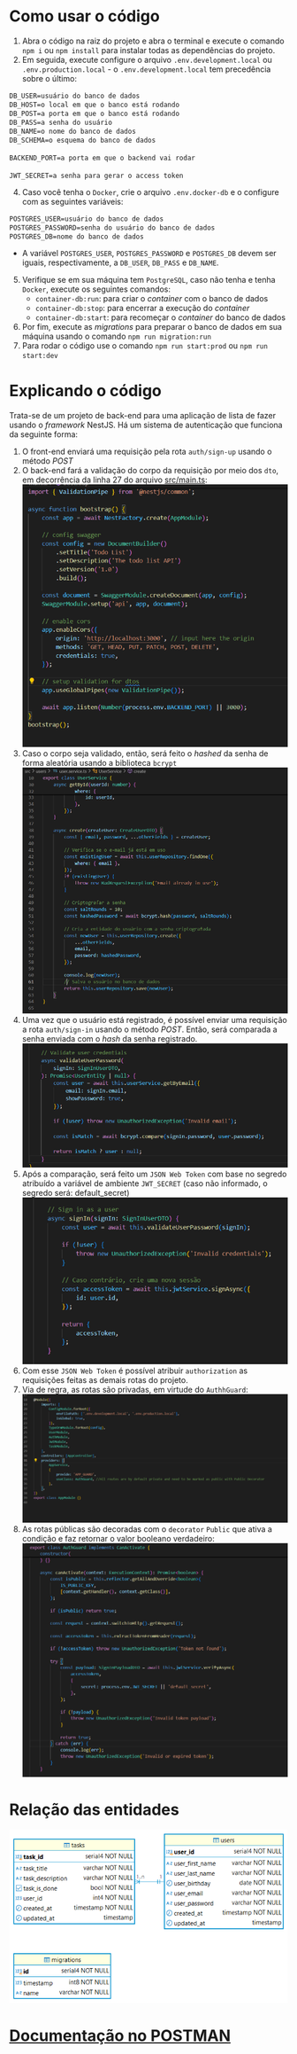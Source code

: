 # Como usar o código
1. Abra o código na raiz do projeto e abra o terminal e execute o comando `npm i` ou `npm install` para instalar todas as dependências do projeto.
2. Em seguida, execute configure o arquivo `.env.development.local` ou `.env.production.local` - o `.env.development.local` tem precedência sobre o último:
```
DB_USER=usuário do banco de dados
DB_HOST=o local em que o banco está rodando
DB_POST=a porta em que o banco está rodando
DB_PASS=a senha do usuário
DB_NAME=o nome do banco de dados
DB_SCHEMA=o esquema do banco de dados

BACKEND_PORT=a porta em que o backend vai rodar

JWT_SECRET=a senha para gerar o access token
```
4. Caso você tenha o `Docker`, crie o arquivo `.env.docker-db` e o configure com as seguintes variáveis:
```
POSTGRES_USER=usuário do banco de dados
POSTGRES_PASSWORD=senha do usuário do banco de dados
POSTGRES_DB=nome do banco de dados
```
 - A variável `POSTGRES_USER`, `POSTGRES_PASSWORD` e `POSTGRES_DB` devem ser iguais, respectivamente, a `DB_USER`, `DB_PASS` e `DB_NAME`.
5. Verifique se em sua máquina tem `PostgreSQL`, caso não tenha e tenha `Docker`, execute os seguintes comandos:
    - `container-db:run`: para criar o *container* com o banco de dados
    - `container-db:stop`: para encerrar a execução do *container*
    - `container-db:start`: para recomeçar o *container* do banco de dados
6. Por fim, execute as *migrations* para preparar o banco de dados em sua máquina usando o comando `npm run migration:run`
7. Para rodar o código use o comando `npm run start:prod` ou `npm run start:dev`

# Explicando o código

Trata-se de um projeto de back-end para uma aplicação de lista de fazer usando o *framework* NestJS. Há um sistema de autenticação que funciona da seguinte forma:
1. O front-end enviará uma requisição pela rota `auth/sign-up` usando o método *POST*
2. O back-end fará a validação do corpo da requisição por meio dos `dto`, em decorrência da linha 27 do arquivo [src/main.ts](/src/main.ts):
![Implantação das validações do dto](docs/set-dto-validation.png)
3. Caso o corpo seja validado, então, será feito o *hashed* da senha de forma aleatória usando a biblioteca `bcrypt`
![Criação de um usuário](docs/create-user.png)
4. Uma vez que o usuário está registrado, é possível enviar uma requisição a rota `auth/sign-in` usando o método *POST*. Então, será comparada a senha enviada com o *hash* da senha registrado.
![Fazendo o login do usuário](docs/sign-in-user-validation-password.png)
5. Após a comparação, será feito um `JSON Web Token` com base no segredo atribuído a variável de ambiente `JWT_SECRET` (caso não informado, o segredo será: default_secret)
![Criação do json token](/docs/create-jwt.png)
7. Com esse `JSON Web Token` é possível atribuir `authorization` as requisições feitas as demais rotas do projeto.
8. Via de regra, as rotas são privadas, em virtude do `AuthhGuard`:
![Configuração do AuthGuard global](/docs/set-auth-guard-globally.png)
9. As rotas públicas são decoradas com o `decorator` `Public` que ativa a condição e faz retornar o valor booleano verdadeiro:
![Rotas públicas](/docs/public-and-private-ends.png)

# Relação das entidades

![Diagrama Relacional](/docs/todolist_db_dr_diagram.png)

# [Documentação no POSTMAN](https://documenter.getpostman.com/view/21997570/2sAXqpAQ3i)